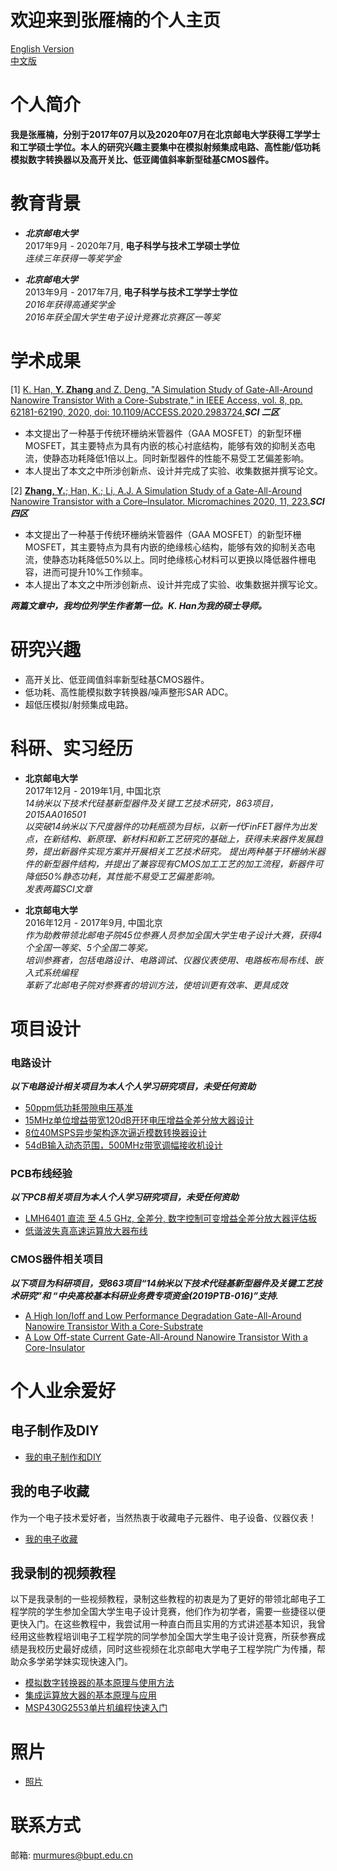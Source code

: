 # 欢迎来到张雁楠的个人主页
[English Version](https://yannanzhang512.github.io/YannanZhang/)    
[中文版](https://yannanzhang512.github.io/YannanZhang/pages/index_cn.html)    

# 个人简介   
**我是张雁楠，分别于2017年07月以及2020年07月在北京邮电大学获得工学学士和工学硕士学位。本人的研究兴趣主要集中在模拟射频集成电路、高性能/低功耗模拟数字转换器以及高开关比、低亚阈值斜率新型硅基CMOS器件。** 

# 教育背景
+ ***北京邮电大学***   
2017年9月 - 2020年7月, **电子科学与技术工学硕士学位**   
*连续三年获得一等奖学金*   

+ ***北京邮电大学***  
2013年9月 - 2017年7月, **电子科学与技术工学学士学位**   
*2016年获得高通奖学金*   
*2016年获全国大学生电子设计竞赛北京赛区一等奖*   

# 学术成果
[1] [K. Han, **Y. Zhang** and Z. Deng, "A Simulation Study of Gate-All-Around Nanowire Transistor With a Core-Substrate," in IEEE Access, vol. 8, pp. 62181-62190, 2020, doi: 10.1109/ACCESS.2020.2983724.](https://ieeexplore.ieee.org/document/9049338)***SCI 二区***   
+ 本文提出了一种基于传统环栅纳米管器件（GAA MOSFET）的新型环栅MOSFET，其主要特点为具有内嵌的核心衬底结构，能够有效的抑制关态电流，使静态功耗降低1倍以上。同时新型器件的性能不易受工艺偏差影响。   
+ 本人提出了本文之中所涉创新点、设计并完成了实验、收集数据并撰写论文。   

[2] [**Zhang, Y.**; Han, K.; Li, A.J. A Simulation Study of a Gate-All-Around Nanowire Transistor with a Core–Insulator. Micromachines 2020, 11, 223.](https://www.mdpi.com/2072-666X/11/2/223?type=check_update)***SCI 四区***   
+ 本文提出了一种基于传统环栅纳米管器件（GAA MOSFET）的新型环栅MOSFET，其主要特点为具有内嵌的绝缘核心结构，能够有效的抑制关态电流，使静态功耗降低50%以上。同时绝缘核心材料可以更换以降低器件栅电容，进而可提升10%工作频率。   
+ 本人提出了本文之中所涉创新点、设计并完成了实验、收集数据并撰写论文。   

***两篇文章中，我均位列学生作者第一位。K. Han为我的硕士导师。***

# 研究兴趣
+ 高开关比、低亚阈值斜率新型硅基CMOS器件。
+ 低功耗、高性能模拟数字转换器/噪声整形SAR ADC。
+ 超低压模拟/射频集成电路。

# 科研、实习经历
+ **北京邮电大学**     
2017年12月 - 2019年1月, 中国北京  
*14纳米以下技术代硅基新型器件及关键工艺技术研究，863项目，2015AA016501*   
*以突破14纳米以下尺度器件的功耗瓶颈为目标，以新一代FinFET器件为出发点，在新结构、新原理、新材料和新工艺研究的基础上，获得未来器件发展趋势，提出新器件实现方案并开展相关工艺技术研究。* 
*提出两种基于环栅纳米器件的新型器件结构，并提出了兼容现有CMOS加工工艺的加工流程，新器件可降低50%静态功耗，其性能不易受工艺偏差影响。*   
*发表两篇SCI文章*

+ **北京邮电大学**     
2016年12月 - 2017年9月, 中国北京  
*作为助教带领北邮电子院45位参赛人员参加全国大学生电子设计大赛，获得4个全国一等奖、5个全国二等奖。*    
*培训参赛者，包括电路设计、电路调试、仪器仪表使用、电路板布局布线、嵌入式系统编程*   
*革新了北邮电子院对参赛者的培训方法，使培训更有效率、更具成效*

# 项目设计
### 电路设计
***以下电路设计相关项目为本人个人学习研究项目，未受任何资助***   
+ [50ppm低功耗带隙电压基准](bandgap_cn.md)
+ [15MHz单位增益带宽120dB开环电压增益全差分放大器设计](fda_cn.md)
+ [8位40MSPS异步架构逐次逼近模数转换器设计](asyncSAR_cn.md)
+ [54dB输入动态范围，500MHz带宽调幅接收机设计](am_cn.md)

### PCB布线经验
***以下PCB相关项目为本人个人学习研究项目，未受任何资助***   
+ [LMH6401 直流 至 4.5 GHz, 全差分, 数字控制可变增益全差分放大器评估板](lmh6401_cn.md)
+ [低谐波失真高速运算放大器布线](LowDistortionAmpPCB_cn.md)

### CMOS器件相关项目
***以下项目为科研项目，受863项目“14纳米以下技术代硅基新型器件及关键工艺技术研究”和 “中央高校基本科研业务费专项资金(2019PTB-016)”支持.***   
+ [A High Ion/Ioff and Low Performance Degradation Gate-All-Around Nanowire Transistor With a Core-Substrate](csgaa.md)   
+ [A Low Off-state Current Gate-All-Around Nanowire Transistor With a Core-Insulator](cigaa.md)   

# 个人业余爱好
## 电子制作及DIY
+ [我的电子制作和DIY](partofwork_cn.md)  

## 我的电子收藏
作为一个电子技术爱好者，当然热衷于收藏电子元器件、电子设备、仪器仪表！   
+ [我的电子收藏](collections_cn.md)   

## 我录制的视频教程
以下是我录制的一些视频教程，录制这些教程的初衷是为了更好的带领北邮电子工程学院的学生参加全国大学生电子设计竞赛，他们作为初学者，需要一些捷径以便更快入门。在这些教程中，我尝试用一种直白而且实用的方式讲述基本知识，我曾经用这些教程培训电子工程学院的同学参加全国大学生电子设计竞赛，所获参赛成绩是我校历史最好成绩，同时这些视频在北京邮电大学电子工程学院广为传播，帮助众多学弟学妹实现快速入门。

+ [模拟数字转换器的基本原理与使用方法](https://www.bilibili.com/video/BV1fD4y127Hj)   
+ [集成运算放大器的基本原理与应用](https://www.bilibili.com/video/BV1DV411U7eK)   
+ [MSP430G2553单片机编程快速入门](https://www.bilibili.com/video/BV1Rf4y197Uh/)   

# 照片
+ [照片](photo_cn.md)  

# 联系方式
邮箱: murmures@bupt.edu.cn

